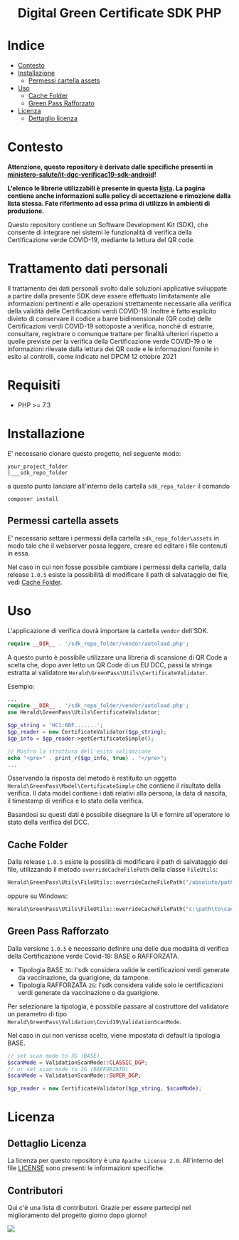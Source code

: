 <h1 align="center">Digital Green Certificate SDK PHP</h1>        

# Indice
- [Contesto](#contesto)
- [Installazione](#installazione)
  - [Permessi cartella assets](#permessi-cartella-assets)
- [Uso](#uso)
  - [Cache Folder](#cache-folder)
  - [Green Pass Rafforzato](#green-pass-rafforzato)
- [Licenza](#licenza)
  - [Dettaglio licenza](#dettaglio-licenza)

# Contesto
**Attenzione, questo repository è derivato dalle specifiche presenti in <a href="https://github.com/ministero-salute/it-dgc-verificac19-sdk-android/">ministero-salute/it-dgc-verificac19-sdk-android</a>!**

**L'elenco le librerie utilizzabili è presente in questa <a href="https://github.com/ministero-salute/it-dgc-verificac19-sdk-onboarding#lista-librerie">lista</a>. La pagina contiene anche informazioni sulle policy di accettazione e rimozione dalla lista stessa. Fate riferimento ad essa prima di utilizzo in ambienti di produzione.**

Questo repository contiene un Software Development Kit (SDK), che consente di integrare nei sistemi
le funzionalit&agrave; di verifica della Certificazione verde COVID-19, mediante
la lettura del QR code.

# Trattamento dati personali
Il trattamento dei dati personali svolto dalle soluzioni applicative sviluppate
a partire dalla presente SDK deve essere effettuato limitatamente alle
informazioni pertinenti e alle operazioni strettamente necessarie alla verifica
della validit&agrave; delle Certificazioni verdi COVID-19. Inoltre &egrave; fatto esplicito
divieto di conservare il codice a barre bidimensionale (QR code) delle
Certificazioni verdi COVID-19 sottoposte a verifica, nonché di estrarre,
consultare, registrare o comunque trattare per finalit&agrave; ulteriori rispetto
a quelle previste per la verifica della Certificazione verde COVID-19 o le
informazioni rilevate dalla lettura dei QR code e le informazioni fornite in
esito ai controlli, come indicato nel DPCM 12 ottobre 2021    

# Requisiti
- PHP >= 7.3

# Installazione
E' necessario clonare questo progetto, nel seguente modo:

```
your_project_folder
|___sdk_repo_folder
```
a questo punto lanciare all'interno della cartella `sdk_repo_folder` il comando
```
composer install
```

## Permessi cartella assets

E' necessario settare i permessi della cartella `sdk_repo_folder\assets` in modo tale che
il webserver possa leggere, creare ed editare i file contenuti in essa.

Nel caso in cui non fosse possibile cambiare i permessi della cartella,
dalla release `1.0.5` esiste la possibilità di modificare il path di salvataggio dei 
file, vedi [Cache Folder](#cache-folder).


# Uso
L'applicazione di verifica dovr&agrave; importare la cartella `vendor` dell'SDK.
```php
require __DIR__ . '/sdk_repo_folder/vendor/autoload.php';
```

A questo punto &egrave; possibile utilizzare una libreria di scansione di QR Code
a scelta che, dopo aver letto un QR Code di un EU DCC, passi la stringa
estratta al validatore
`Herald\GreenPass\Utils\CertificateValidator`.  

Esempio:  

```php
...
require __DIR__ . '/sdk_repo_folder/vendor/autoload.php';
use Herald\GreenPass\Utils\CertificateValidator;

$gp_string = 'HC1:6BF.......';
$gp_reader = new CertificateValidator($gp_string);
$gp_info = $gp_reader->getCertificateSimple();

// Mostro la struttura dell'esito validazione
echo "<pre>" . print_r($gp_info, true) . "</pre>";
...
```

Osservando la risposta del metodo &egrave; restituito un oggetto
`Herald\GreenPass\Model\CertificateSimple` che contiene
il risultato della verifica.
Il data model contiene i dati relativi alla
persona, la data di nascita, il timestamp di verifica e lo stato della
verifica.

Basandosi su questi dati &egrave; possibile disegnare la UI e fornire all'operatore lo
stato della verifica del DCC.

## Cache Folder

Dalla release `1.0.5` esiste la possilità di modificare il path di salvataggio dei 
file, utilizzando il metodo `overrideCacheFilePath` della classe `FileUtils`:

```php
Herald\GreenPass\Utils\FileUtils::overrideCacheFilePath("/absolute/path/to/cache/folder");
```
oppure su Windows:
```php
Herald\GreenPass\Utils\FileUtils::overrideCacheFilePath("c:\path\to\cache\folder");
```

## Green Pass Rafforzato
Dalla versione `1.0.5` è necessario definire una delle due modalità di verifica della Certificazione verde Covid-19: BASE o RAFFORZATA.
* Tipologia BASE `3G`: l'sdk considera valide le certificazioni verdi generate da vaccinazione, da guarigione, da tampone.
* Tipologia RAFFORZATA `2G`: l'sdk considera valide solo le certificazioni verdi generate da vaccinazione o da guarigione.

Per selezionare la tipologia, è possibile passare al costruttore del validatore un parametro di tipo `Herald\GreenPass\Validation\Covid19\ValidationScanMode`.

Nel caso in cui non venisse scelto, viene impostata di default la tipologia BASE.

```php
// set scan mode to 3G (BASE)
$scanMode = ValidationScanMode::CLASSIC_DGP;
// or set scan mode to 2G (RAFFORZATO)
$scanMode = ValidationScanMode::SUPER_DGP;

$gp_reader = new CertificateValidator($gp_string, $scanMode);
```

# Licenza

## Dettaglio Licenza
La licenza per questo repository &egrave; una `Apache License 2.0`.
All'interno del file [LICENSE](./LICENSE) sono presenti le informazioni
specifiche.

## Contributori

Qui c'&egrave; una lista di contributori. Grazie per essere partecipi nel
miglioramento del progetto giorno dopo giorno!

<a href="https://github.com/herald-si/verificac19-sdk-php">  
  <img    
  src="https://contributors-img.web.app/image?repo=herald-si/verificac19-sdk-php"   
  />    
</a>    
